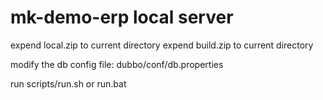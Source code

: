 # mk-demo-erp local server

expend local.zip to current directory
expend build.zip to current directory

modify the db config file: dubbo/conf/db.properties

run scripts/run.sh or run.bat 
